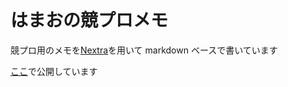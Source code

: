 # はまおの競プロメモ

競プロ用のメモを[Nextra](https://nextra.site/)を用いて markdown ベースで書いています

[ここ](https://atcoder-memo.vercel.app/)で公開しています
